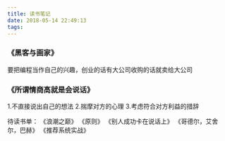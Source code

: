 ```yaml
---
title: 读书笔记
date: 2018-05-14 22:49:13
tags:
---
```


### 《黑客与画家》
要把编程当作自己的兴趣，创业的话有大公司收购的话就卖给大公司
###  《所谓情商高就是会说话》
1.不直接说出自己的想法
2.揣摩对方的心理
3.考虑符合对方利益的措辞

待读书单：
《浪潮之巅》
《原则》
《别人成功卡在说话上》
《哥德尔，艾舍尔，巴赫》
《推荐系统实战》
